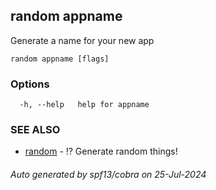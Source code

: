 ## random appname

Generate a name for your new app

```
random appname [flags]
```

### Options

```
  -h, --help   help for appname
```

### SEE ALSO

* [random](random.md)	 - ⁉️ Generate random things!

###### Auto generated by spf13/cobra on 25-Jul-2024
